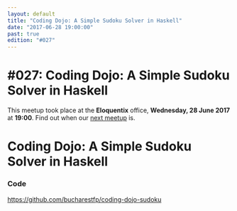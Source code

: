 ```yaml
---
layout: default
title: "Coding Dojo: A Simple Sudoku Solver in Haskell"
date: "2017-06-28 19:00:00"
past: true
edition: "#027"
---
```


<div class="description">
  <h1><span class="edition-number">#027</span>: Coding Dojo: A Simple Sudoku Solver in Haskell</h1>
  <p>This meetup took place at the <strong>Eloquentix</strong> office,
    <strong>Wednesday, 28 June 2017</strong> at <strong>19:00</strong>.
    Find out when our <a href="/next">next meetup</a> is.</p>
</div>

<div class="clear-fix"></div>

<div class="presentation">
  <h1>Coding Dojo: A Simple Sudoku Solver in Haskell</h1>
  <div class="details">
    <div class="left">
      <h3>Code</h3>
      <p><a href="https://github.com/bucharestfp/coding-dojo-sudoku">https://github.com/bucharestfp/coding-dojo-sudoku</a></p>
    </div>
    <div class="right">
      <div class="slides">
      <script async class="speakerdeck-embed" data-id="9c2ea4d5e15b4b0bbe7f0d5662fd8948" data-ratio="1.77777777777778" src="//speakerdeck.com/assets/embed.js"></script>
      </div>
    </div>
  </div>
</div>
